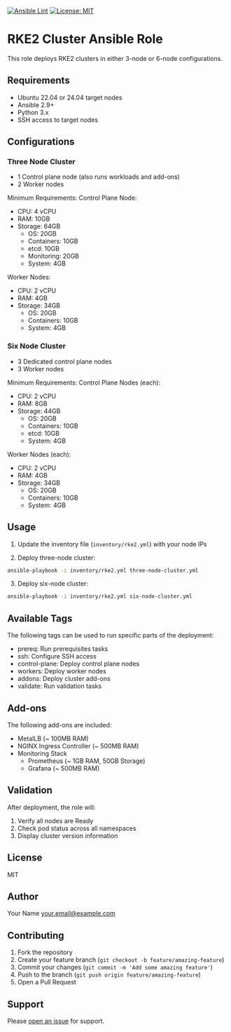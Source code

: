 [![Ansible Lint](https://github.com/yourusername/rke2-ansible-role/actions/workflows/ansible-lint.yml/badge.svg)](https://github.com/yourusername/rke2-ansible-role/actions/workflows/ansible-lint.yml)
[![License: MIT](https://img.shields.io/badge/License-MIT-yellow.svg)](https://opensource.org/licenses/MIT)

# RKE2 Cluster Ansible Role

This role deploys RKE2 clusters in either 3-node or 6-node configurations.

## Requirements

- Ubuntu 22.04 or 24.04 target nodes
- Ansible 2.9+
- Python 3.x
- SSH access to target nodes

## Configurations

### Three Node Cluster
- 1 Control plane node (also runs workloads and add-ons)
- 2 Worker nodes

Minimum Requirements:
Control Plane Node:
- CPU: 4 vCPU
- RAM: 10GB
- Storage: 64GB
  - OS: 20GB
  - Containers: 10GB
  - etcd: 10GB
  - Monitoring: 20GB
  - System: 4GB

Worker Nodes:
- CPU: 2 vCPU
- RAM: 4GB
- Storage: 34GB
  - OS: 20GB
  - Containers: 10GB
  - System: 4GB

### Six Node Cluster
- 3 Dedicated control plane nodes
- 3 Worker nodes

Minimum Requirements:
Control Plane Nodes (each):
- CPU: 2 vCPU
- RAM: 8GB
- Storage: 44GB
  - OS: 20GB
  - Containers: 10GB
  - etcd: 10GB
  - System: 4GB

Worker Nodes (each):
- CPU: 2 vCPU
- RAM: 4GB
- Storage: 34GB
  - OS: 20GB
  - Containers: 10GB
  - System: 4GB

## Usage

1. Update the inventory file (`inventory/rke2.yml`) with your node IPs

2. Deploy three-node cluster:
```bash
ansible-playbook -i inventory/rke2.yml three-node-cluster.yml
```

3. Deploy six-node cluster:
```bash
ansible-playbook -i inventory/rke2.yml six-node-cluster.yml
```

## Available Tags

The following tags can be used to run specific parts of the deployment:

- prereq: Run prerequisites tasks
- ssh: Configure SSH access
- control-plane: Deploy control plane nodes
- workers: Deploy worker nodes
- addons: Deploy cluster add-ons
- validate: Run validation tasks

## Add-ons

The following add-ons are included:
- MetalLB (~ 100MB RAM)
- NGINX Ingress Controller (~ 500MB RAM)
- Monitoring Stack
  - Prometheus (~ 1GB RAM, 50GB Storage)
  - Grafana (~ 500MB RAM)

## Validation

After deployment, the role will:
1. Verify all nodes are Ready
2. Check pod status across all namespaces
3. Display cluster version information

## License

MIT

## Author

Your Name <your.email@example.com>

## Contributing

1. Fork the repository
2. Create your feature branch (`git checkout -b feature/amazing-feature`)
3. Commit your changes (`git commit -m 'Add some amazing feature'`)
4. Push to the branch (`git push origin feature/amazing-feature`)
5. Open a Pull Request

## Support

Please [open an issue](https://github.com/yourusername/rke2-ansible-role/issues/new) for support.
